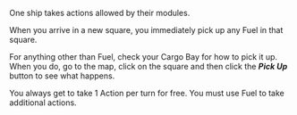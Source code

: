 One ship takes actions allowed by their modules.

When you arrive in a new square, you immediately pick up any Fuel in that square.

For anything other than Fuel, check your Cargo Bay for how to pick it up. When you do, go to the map, click on the square and then click the ___Pick Up___ button to see what happens.

You always get to take 1 Action per turn for free. You must use Fuel to take additional actions.
